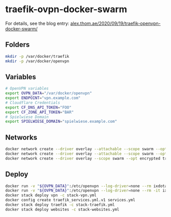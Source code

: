 # traefik-ovpn-docker-swarm

For details, see the blog entry: [alex.thom.ae/2020/09/19/traefik-openvpn-docker-swarm/](https://alex.thom.ae/2020/09/19/traefik-openvpn-docker-swarm/)

## Folders
```sh
mkdir -p /var/docker/traefik
mkdir -p /var/docker/openvpn
```

## Variables
```sh
# OpenVPN variables
export OVPN_DATA="/var/docker/openvpn"
export ENDPOINT="vpn.example.com"
# Cloudflare Credentials
export CF_DNS_API_TOKEN="FOO"
export CF_ZONE_API_TOKEN="BAR"
# Spielwiese Domain
export SPIELWIESE_DOMAIN="spielwiese.example.com"
```

## Networks
```sh
docker network create --driver overlay --attachable --scope swarm --opt encrypted traefik-vpn
docker network create --driver overlay --attachable --scope swarm --opt encrypted vpn
docker network create --driver overlay --scope swarm --opt encrypted traefik-web
```

## Deploy
```sh
docker run -v "${OVPN_DATA}":/etc/openvpn --log-driver=none --rm ixdotai/openvpn ovpn_genconfig -u udp://"${ENDPOINT}" -b -Q -n 192.168.255.1
docker run -v "${OVPN_DATA}":/etc/openvpn --log-driver=none --rm -it ixdotai/openvpn ovpn_initpki
docker stack deploy vpn -c stack-vpn.yml
docker config create traefik_services.yml.v1 services.yml
docker stack deploy traefik -c stack-traefik.yml
docker stack deploy websites -c stack-websites.yml
```
